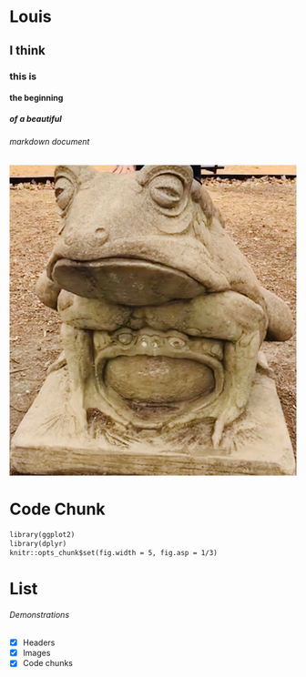 # Louis 
## I think
### this is
#### the beginning
##### of a beautiful
###### markdown document

![Image of Louis](https://github.com/Oogglee/skills-communicate-using-markdown/blob/main/louis.JPEG)

# Code Chunk

```{r setup, include = FALSE}
library(ggplot2)
library(dplyr)
knitr::opts_chunk$set(fig.width = 5, fig.asp = 1/3)
```

# List

###### Demonstrations
- [x] Headers
- [x] Images
- [x] Code chunks
